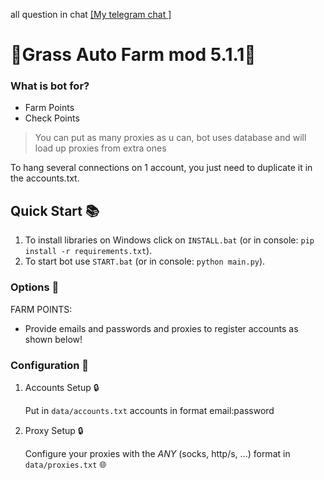 

all question in chat [[My telegram chat ]](https://t.me/+b0BPbs7V1aE2NDFi) 


# 🔹Grass Auto Farm mod 5.1.1🔹

### What is bot for?
   - Farm Points
   - Check Points

> You can put as many proxies as u can, bot uses database and will load up proxies from extra ones


To hang several connections on 1 account, you just need to duplicate it in the accounts.txt.

## Quick Start 📚
   1. To install libraries on Windows click on `INSTALL.bat` (or in console: `pip install -r requirements.txt`).
   2. To start bot use `START.bat` (or in console: `python main.py`).

### Options 📧
  FARM POINTS:
 - Provide emails and passwords and proxies to register accounts as shown below!


### Configuration 📧

1. Accounts Setup 🔒

   Put in `data/accounts.txt` accounts in format email:password

2. Proxy Setup 🔒

   Configure your proxies with the *ANY* (socks, http/s, ...) format in `data/proxies.txt` 🌐

